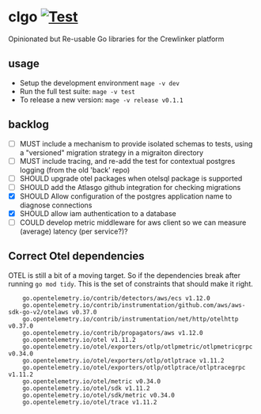 # clgo [![Test](https://github.com/crewlinker/clgo/actions/workflows/test.yaml/badge.svg)](https://github.com/crewlinker/clgo/actions/workflows/test.yaml)

Opinionated but Re-usable Go libraries for the Crewlinker platform

## usage

- Setup the development environment `mage -v dev`
- Run the full test suite: `mage -v test`
- To release a new version: `mage -v release v0.1.1`

## backlog

- [ ] MUST include a mechanism to provide isolated schemas to tests, using a "versioned" migration strategy
      in a migraiton directory
- [ ] MUST include tracing, and re-add the test for contextual postgres logging (from the old 'back' repo)
- [ ] SHOULD upgrade otel packages when otelsql package is supported
- [ ] SHOULD add the Atlasgo github integration for checking migrations
- [x] SHOULD Allow configuration of the postgres application name to diagnose connections
- [x] SHOULD allow iam authentication to a database
- [ ] COULD develop metric middleware for aws client so we can measure (average) latency (per service?)?

## Correct Otel dependencies

OTEL is still a bit of a moving target. So if the dependencies break after running `go mod tidy`. This is the
set of constraints that should make it right.

```
	go.opentelemetry.io/contrib/detectors/aws/ecs v1.12.0
	go.opentelemetry.io/contrib/instrumentation/github.com/aws/aws-sdk-go-v2/otelaws v0.37.0
	go.opentelemetry.io/contrib/instrumentation/net/http/otelhttp v0.37.0
	go.opentelemetry.io/contrib/propagators/aws v1.12.0
	go.opentelemetry.io/otel v1.11.2
	go.opentelemetry.io/otel/exporters/otlp/otlpmetric/otlpmetricgrpc v0.34.0
	go.opentelemetry.io/otel/exporters/otlp/otlptrace v1.11.2
	go.opentelemetry.io/otel/exporters/otlp/otlptrace/otlptracegrpc v1.11.2
	go.opentelemetry.io/otel/metric v0.34.0
	go.opentelemetry.io/otel/sdk v1.11.2
	go.opentelemetry.io/otel/sdk/metric v0.34.0
	go.opentelemetry.io/otel/trace v1.11.2
```
